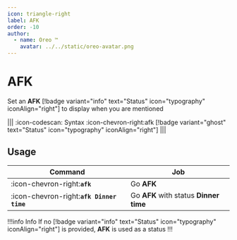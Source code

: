 ```yaml
---
icon: triangle-right
label: AFK
order: -10
author:
  - name: Oreo ™
    avatar: ../../static/oreo-avatar.png
---
```


# AFK

Set an **AFK** [!badge variant="info" text="Status" icon="typography" iconAlign="right"] to display when you are mentioned

||| :icon-codescan: Syntax
:icon-chevron-right:afk [!badge variant="ghost" text="Status" icon="typography" iconAlign="right"]
|||

## Usage

| Command                                   | Job                                    |
| ----------------------------------------- | -------------------------------------- |
| :icon-chevron-right:**`afk`**             | Go **AFK**                             |
| :icon-chevron-right:**`afk Dinner time`** | Go **AFK** with status **Dinner time** |

!!!info Info
If no [!badge variant="info" text="Status" icon="typography" iconAlign="right"] is provided, **AFK** is used as a status
!!!
